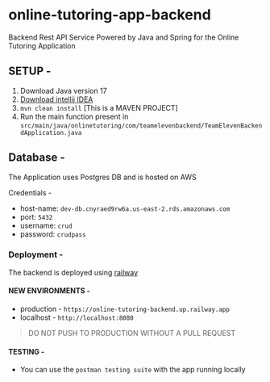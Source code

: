 # online-tutoring-app-backend
Backend Rest API Service Powered by Java and Spring for the Online Tutoring Application

## SETUP -
1. Download Java version 17
2. [Download intellij IDEA](https://www.jetbrains.com/idea/download/#section=windows)
3. `mvn clean install` [This is a MAVEN PROJECT]
4. Run the main function present in  `src/main/java/onlinetutoring/com/teamelevenbackend/TeamElevenBackendApplication.java`

## Database - 
The Application uses Postgres DB and is hosted on AWS

Credentials -
* host-name: `dev-db.cnyraed9rw6a.us-east-2.rds.amazonaws.com`
* port: `5432`
* username: `crud`
* password: `crudpass`

### Deployment -
The backend is deployed using [railway](https://railway.app/dashboard)

#### NEW ENVIRONMENTS - 

- production - `https://online-tutoring-backend.up.railway.app`
- localhost - `http://localhost:8080`


> DO NOT PUSH TO PRODUCTION WITHOUT A PULL REQUEST


#### TESTING -
* You can use the `postman testing suite` with the app running locally
